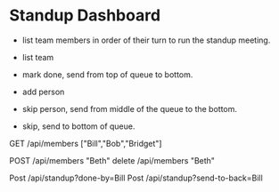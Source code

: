 Standup Dashboard
=================

* list team members in order of their turn to run the standup meeting.

* list team
* mark done, send from top of queue to bottom.
* add person
* skip person, send from middle of the queue to the bottom.
* skip, send to bottom of queue.


GET /api/members
["Bill","Bob","Bridget"]

POST /api/members
"Beth"
delete /api/members
"Beth"

Post /api/standup?done-by=Bill
Post /api/standup?send-to-back=Bill
